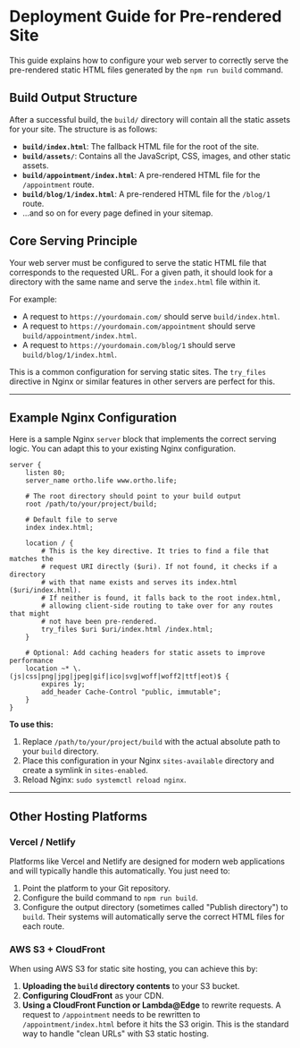 # Deployment Guide for Pre-rendered Site

This guide explains how to configure your web server to correctly serve the pre-rendered static HTML files generated by the `npm run build` command.

## Build Output Structure

After a successful build, the `build/` directory will contain all the static assets for your site. The structure is as follows:

- **`build/index.html`**: The fallback HTML file for the root of the site.
- **`build/assets/`**: Contains all the JavaScript, CSS, images, and other static assets.
- **`build/appointment/index.html`**: A pre-rendered HTML file for the `/appointment` route.
- **`build/blog/1/index.html`**: A pre-rendered HTML file for the `/blog/1` route.
- ...and so on for every page defined in your sitemap.

## Core Serving Principle

Your web server must be configured to serve the static HTML file that corresponds to the requested URL. For a given path, it should look for a directory with the same name and serve the `index.html` file within it.

For example:
- A request to `https://yourdomain.com/` should serve `build/index.html`.
- A request to `https://yourdomain.com/appointment` should serve `build/appointment/index.html`.
- A request to `https://yourdomain.com/blog/1` should serve `build/blog/1/index.html`.

This is a common configuration for serving static sites. The `try_files` directive in Nginx or similar features in other servers are perfect for this.

---

## Example Nginx Configuration

Here is a sample Nginx `server` block that implements the correct serving logic. You can adapt this to your existing Nginx configuration.

```nginx
server {
    listen 80;
    server_name ortho.life www.ortho.life;

    # The root directory should point to your build output
    root /path/to/your/project/build;

    # Default file to serve
    index index.html;

    location / {
        # This is the key directive. It tries to find a file that matches the
        # request URI directly ($uri). If not found, it checks if a directory
        # with that name exists and serves its index.html ($uri/index.html).
        # If neither is found, it falls back to the root index.html,
        # allowing client-side routing to take over for any routes that might
        # not have been pre-rendered.
        try_files $uri $uri/index.html /index.html;
    }

    # Optional: Add caching headers for static assets to improve performance
    location ~* \.(js|css|png|jpg|jpeg|gif|ico|svg|woff|woff2|ttf|eot)$ {
        expires 1y;
        add_header Cache-Control "public, immutable";
    }
}
```
**To use this:**
1. Replace `/path/to/your/project/build` with the actual absolute path to your `build` directory.
2. Place this configuration in your Nginx `sites-available` directory and create a symlink in `sites-enabled`.
3. Reload Nginx: `sudo systemctl reload nginx`.

---

## Other Hosting Platforms

### Vercel / Netlify
Platforms like Vercel and Netlify are designed for modern web applications and will typically handle this automatically. You just need to:
1. Point the platform to your Git repository.
2. Configure the build command to `npm run build`.
3. Configure the output directory (sometimes called "Publish directory") to `build`.
Their systems will automatically serve the correct HTML files for each route.

### AWS S3 + CloudFront
When using AWS S3 for static site hosting, you can achieve this by:
1. **Uploading the `build` directory contents** to your S3 bucket.
2. **Configuring CloudFront** as your CDN.
3. **Using a CloudFront Function or Lambda@Edge** to rewrite requests. A request to `/appointment` needs to be rewritten to `/appointment/index.html` before it hits the S3 origin. This is the standard way to handle "clean URLs" with S3 static hosting.

